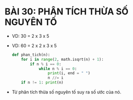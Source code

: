# BÀI 30: PHÂN TÍCH THỪA SỐ NGUYÊN TỐ

- VD: 30 = 2 x 3 x 5

- VD: 60 = 2 x 2 x 3 x 5

    ```python
    def phan_tich(n):
        for i in range(2, math.isqrt(n) + 1):
            if n % i == 0:
                while n % i == 0:
                    print(i, end = " ")
                    n //= i
        if n != 1: print(n)
    ```
    
- Từ phân tích thừa số nguyên tố suy ra số ước của nó.

